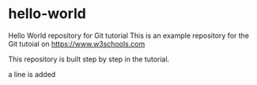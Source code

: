 # hello-world
Hello World repository for Git tutorial
This is an example repository for the Git tutoial on https://www.w3schools.com

This repository is built step by step in the tutorial.

a line is added 
